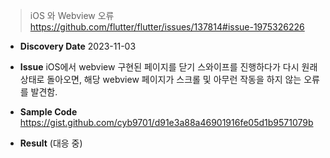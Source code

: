 > iOS 와 Webview 오류
> https://github.com/flutter/flutter/issues/137814#issue-1975326226

- **Discovery Date**
  2023-11-03

- **Issue**
  iOS에서 webview 구현된 페이지를 닫기 스와이프를 진행하다가 다시 원래 상태로 돌아오면, 해당 webview 페이지가 스크롤 및 아무런 작동을 하지 않는 오류를 발견함.

- **Sample Code**
  https://gist.github.com/cyb9701/d91e3a88a46901916fe05d1b9571079b

- **Result**
  (대응 중)

